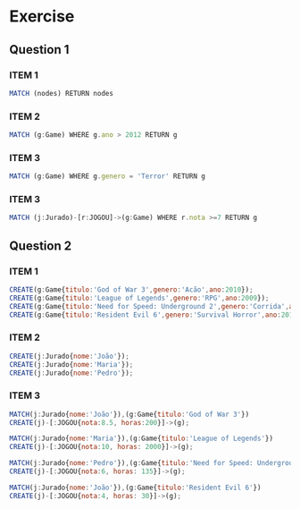 # **Exercise**

## **Question 1**

### **ITEM 1**

```javascript
MATCH (nodes) RETURN nodes
```

### **ITEM 2**

```javascript
MATCH (g:Game) WHERE g.ano > 2012 RETURN g
```

### **ITEM 3**

```javascript
MATCH (g:Game) WHERE g.genero = 'Terror' RETURN g
```

### **ITEM 3**

```javascript
MATCH (j:Jurado)-[r:JOGOU]->(g:Game) WHERE r.nota >=7 RETURN g
```

## **Question 2**

### **ITEM 1**
```javascript
CREATE(g:Game{titulo:'God of War 3',genero:'Acão',ano:2010});
CREATE(g:Game{titulo:'League of Legends',genero:'RPG',ano:2009});
CREATE(g:Game{titulo:'Need for Speed: Underground 2',genero:'Corrida',ano:2004});
CREATE(g:Game{titulo:'Resident Evil 6',genero:'Survival Horror',ano:2012});
```

### **ITEM 2**
```javascript
CREATE(j:Jurado{nome:'João'});
CREATE(j:Jurado{nome:'Maria'});
CREATE(j:Jurado{nome:'Pedro'});
```

### **ITEM 3**
```javascript
MATCH(j:Jurado{nome:'João'}),(g:Game{titulo:'God of War 3'})
CREATE(j)-[:JOGOU{nota:8.5, horas:200}]->(g);

MATCH(j:Jurado{nome:'Maria'}),(g:Game{titulo:'League of Legends'})
CREATE(j)-[:JOGOU{nota:10, horas: 2000}]->(g);

MATCH(j:Jurado{nome:'Pedro'}),(g:Game{titulo:'Need for Speed: Underground 2'})
CREATE(j)-[:JOGOU{nota:6, horas: 135}]->(g);

MATCH(j:Jurado{nome:'João'}),(g:Game{titulo:'Resident Evil 6'})
CREATE(j)-[:JOGOU{nota:4, horas: 30}]->(g);
```